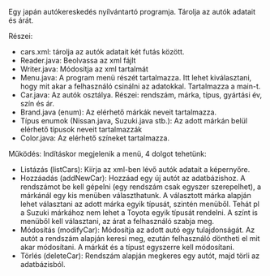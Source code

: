 Egy japán autókereskedés nyílvántartó programja. Tárolja az autók adatait és árát.

Részei: 
* cars.xml: tárolja az autók adatait két futás között.
* Reader.java: Beolvassa az xml fájlt
* Writer.java: Módosítja az xml tartalmát
* Menu.java: A program menü részét tartalmazza. Itt lehet kiválasztani, hogy mit akar a felhasználó csinálni 
az adatokkal. Tartalmazza a main-t.
* Car.java: Az autók osztálya. Részei: rendszám, márka, típus, gyártási év, szín és ár.
* Brand.java (enum): Az elérhető márkák neveit tartalmazza.
* Típus enumok (Nissan.java, Suzuki.java stb.): Az adott márkán belül elérhető típusok neveit tartalmazzák
* Color.java: Az elérhető színeket tartalmazza.

Működés:
Indításkor megjelenik a menü, 4 dolgot tehetünk: 
* Listázás (listCars): Kiírja az xml-ben lévő autók adatait a képernyőre.
* Hozzáadás (addNewCar): Hozzáad egy új autót az adatbázishoz. A rendszámot be kell gépelni (egy rendszám
csak egyszer szerepelhet), a márkánál egy kis
menüben választhatunk. A választott márka alapján lehet választani az adott márka egyik típusát, 
szintén menüből. Tehát pl a Suzuki márkához nem lehet a Toyota egyik típusát rendelni. A színt is menüből kell választani, 
az árat a felhasználó szabja meg.
* Módosítás (modifyCar): Módosítja az adott autó egy tulajdonságát. Az autót a rendszám alapján keresi meg, 
ezután felhasználó döntheti el mit akar módosítani. A márkát és a típust egyszerre kell módosítani.
* Törlés (deleteCar): Rendszám alapján megkeres egy autót, majd törli az adatbázisból.

